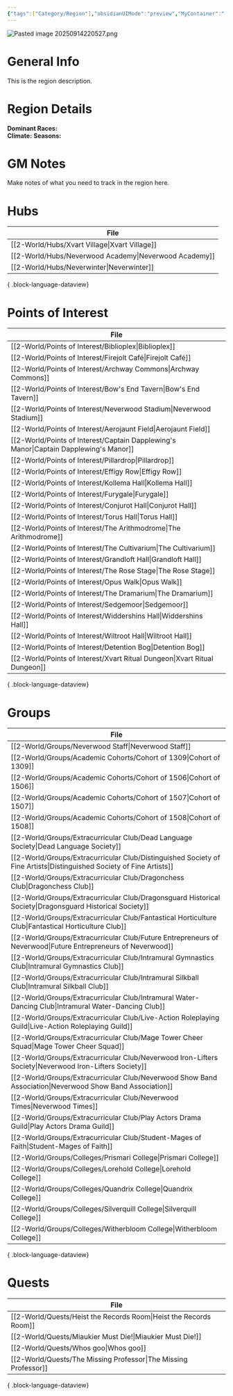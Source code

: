 ```yaml
---
{"tags":["Category/Region"],"obsidianUIMode":"preview","MyContainer":"[[2-World/Continents/Faerûn.md|Faerûn]]","image":"Pasted image 20250914220527.png","dg-publish":true,"dg-path":"World/Regions/Sword Coast.md","permalink":"/world/regions/sword-coast/","dgPassFrontmatter":true,"updated":"2025-09-28T20:19:56.000+01:00"}
---
```




![Pasted image 20250914220527.png](/img/user/z_Assets/Maps/Pasted%20image%2020250914220527.png)
# General Info

This is the region description. 

# Region Details

**Dominant Races:**  
**Climate:** 
**Seasons:**

# GM Notes

Make notes of what you need to track in the region here. 

# Hubs

| File                                                     |
| -------------------------------------------------------- |
| [[2-World/Hubs/Xvart Village\|Xvart Village]]         |
| [[2-World/Hubs/Neverwood Academy\|Neverwood Academy]] |
| [[2-World/Hubs/Neverwinter\|Neverwinter]]             |

{ .block-language-dataview}

# Points of Interest

| File                                                                                     |
| ---------------------------------------------------------------------------------------- |
| [[2-World/Points of Interest/Biblioplex\|Biblioplex]]                                 |
| [[2-World/Points of Interest/Firejolt Café\|Firejolt Café]]                           |
| [[2-World/Points of Interest/Archway Commons\|Archway Commons]]                       |
| [[2-World/Points of Interest/Bow's End Tavern\|Bow's End Tavern]]                     |
| [[2-World/Points of Interest/Neverwood Stadium\|Neverwood Stadium]]                   |
| [[2-World/Points of Interest/Aerojaunt Field\|Aerojaunt Field]]                       |
| [[2-World/Points of Interest/Captain Dapplewing's Manor\|Captain Dapplewing's Manor]] |
| [[2-World/Points of Interest/Pillardrop\|Pillardrop]]                                 |
| [[2-World/Points of Interest/Effigy Row\|Effigy Row]]                                 |
| [[2-World/Points of Interest/Kollema Hall\|Kollema Hall]]                             |
| [[2-World/Points of Interest/Furygale\|Furygale]]                                     |
| [[2-World/Points of Interest/Conjurot Hall\|Conjurot Hall]]                           |
| [[2-World/Points of Interest/Torus Hall\|Torus Hall]]                                 |
| [[2-World/Points of Interest/The Arithmodrome\|The Arithmodrome]]                     |
| [[2-World/Points of Interest/The Cultivarium\|The Cultivarium]]                       |
| [[2-World/Points of Interest/Grandloft Hall\|Grandloft Hall]]                         |
| [[2-World/Points of Interest/The Rose Stage\|The Rose Stage]]                         |
| [[2-World/Points of Interest/Opus Walk\|Opus Walk]]                                   |
| [[2-World/Points of Interest/The Dramarium\|The Dramarium]]                           |
| [[2-World/Points of Interest/Sedgemoor\|Sedgemoor]]                                   |
| [[2-World/Points of Interest/Widdershins Hall\|Widdershins Hall]]                     |
| [[2-World/Points of Interest/Wiltroot Hall\|Wiltroot Hall]]                           |
| [[2-World/Points of Interest/Detention Bog\|Detention Bog]]                           |
| [[2-World/Points of Interest/Xvart Ritual Dungeon\|Xvart Ritual Dungeon]]             |

{ .block-language-dataview}
# Groups

| File                                                                                                                    |
| ----------------------------------------------------------------------------------------------------------------------- |
| [[2-World/Groups/Neverwood Staff\|Neverwood Staff]]                                                                  |
| [[2-World/Groups/Academic Cohorts/Cohort of 1309\|Cohort of 1309]]                                                   |
| [[2-World/Groups/Academic Cohorts/Cohort of 1506\|Cohort of 1506]]                                                   |
| [[2-World/Groups/Academic Cohorts/Cohort of 1507\|Cohort of 1507]]                                                   |
| [[2-World/Groups/Academic Cohorts/Cohort of 1508\|Cohort of 1508]]                                                   |
| [[2-World/Groups/Extracurricular Club/Dead Language Society\|Dead Language Society]]                                 |
| [[2-World/Groups/Extracurricular Club/Distinguished Society of Fine Artists\|Distinguished Society of Fine Artists]] |
| [[2-World/Groups/Extracurricular Club/Dragonchess Club\|Dragonchess Club]]                                           |
| [[2-World/Groups/Extracurricular Club/Dragonsguard Historical Society\|Dragonsguard Historical Society]]             |
| [[2-World/Groups/Extracurricular Club/Fantastical Horticulture Club\|Fantastical Horticulture Club]]                 |
| [[2-World/Groups/Extracurricular Club/Future Entrepreneurs of Neverwood\|Future Entrepreneurs of Neverwood]]         |
| [[2-World/Groups/Extracurricular Club/Intramural Gymnastics Club\|Intramural Gymnastics Club]]                       |
| [[2-World/Groups/Extracurricular Club/Intramural Silkball Club\|Intramural Silkball Club]]                           |
| [[2-World/Groups/Extracurricular Club/Intramural Water-Dancing Club\|Intramural Water-Dancing Club]]                 |
| [[2-World/Groups/Extracurricular Club/Live-Action Roleplaying Guild\|Live-Action Roleplaying Guild]]                 |
| [[2-World/Groups/Extracurricular Club/Mage Tower Cheer Squad\|Mage Tower Cheer Squad]]                               |
| [[2-World/Groups/Extracurricular Club/Neverwood Iron-Lifters Society\|Neverwood Iron-Lifters Society]]               |
| [[2-World/Groups/Extracurricular Club/Neverwood Show Band Association\|Neverwood Show Band Association]]             |
| [[2-World/Groups/Extracurricular Club/Neverwood Times\|Neverwood Times]]                                             |
| [[2-World/Groups/Extracurricular Club/Play Actors Drama Guild\|Play Actors Drama Guild]]                             |
| [[2-World/Groups/Extracurricular Club/Student-Mages of Faith\|Student-Mages of Faith]]                               |
| [[2-World/Groups/Colleges/Prismari College\|Prismari College]]                                                       |
| [[2-World/Groups/Colleges/Lorehold College\|Lorehold College]]                                                       |
| [[2-World/Groups/Colleges/Quandrix College\|Quandrix College]]                                                       |
| [[2-World/Groups/Colleges/Silverquill College\|Silverquill College]]                                                 |
| [[2-World/Groups/Colleges/Witherbloom College\|Witherbloom College]]                                                 |

{ .block-language-dataview}

# Quests

| File                                                                 |
| -------------------------------------------------------------------- |
| [[2-World/Quests/Heist the Records Room\|Heist the Records Room]] |
| [[2-World/Quests/Miaukier Must Die!\|Miaukier Must Die!]]         |
| [[2-World/Quests/Whos goo\|Whos goo]]                             |
| [[2-World/Quests/The Missing Professor\|The Missing Professor]]   |

{ .block-language-dataview}
